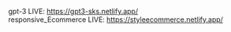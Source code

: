 gpt-3 LIVE: https://gpt3-sks.netlify.app/                                                                                                                              
responsive_Ecommerce  LIVE:  https://styleecommerce.netlify.app/
